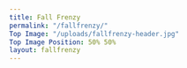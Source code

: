 ```yaml
---
title: Fall Frenzy
permalink: "/fallfrenzy/"
Top Image: "/uploads/fallfrenzy-header.jpg"
Top Image Position: 50% 50%
layout: fallfrenzy
---
```

